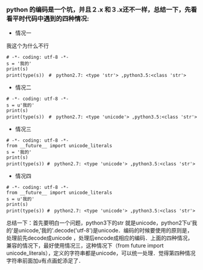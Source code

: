 ### python 的编码是一个坑，并且２.x 和３.x还不一样，总结一下，先看看平时代码中遇到的四种情况:
* 情况一

我这个为什么不行

```
# -*- coding: utf-8 -*-
s = '我的'
print(s)
print(type(s))　#　python2.7: <type 'str'> ,python3.5:<class 'str'>
```
* 情况二

```
# -*- coding: utf-8 -*-
s = u'我的'
print(s)
print(type(s))　#　python2.7: <type 'unicode'> ,python3.5:<class 'str'>
```
* 情况三

```
# -*- coding: utf-8 -*-
from __future__ import unicode_literals
s = '我的'
print(s)
print(type(s)) #　python2.7: <type 'unicode'> ,python3.5:<class 'str'>
```
* 情况四

```
# -*- coding: utf-8 -*-
from __future__ import unicode_literals
s = u'我的'
print(s)
print(type(s)) #　python2.7: <type 'unicode'> ,python3.5:<class 'str'>
```

总结一下：首先要明白一个问题，python3下的str 就是unicode，python2下u'我的'是unicode,'我的'.decode('utf-8')是unicode．编码的时候要使用的原则是，处理前先decode成unicode ，处理后encode成相应的编码．上面的四种情况，兼容的情况下，最好使用情况三，这种情况下（from future import unicode_literals），定义的字符串都是unicode，可以统一处理．觉得第四种情况字符串前面加u有点画蛇添足了．
